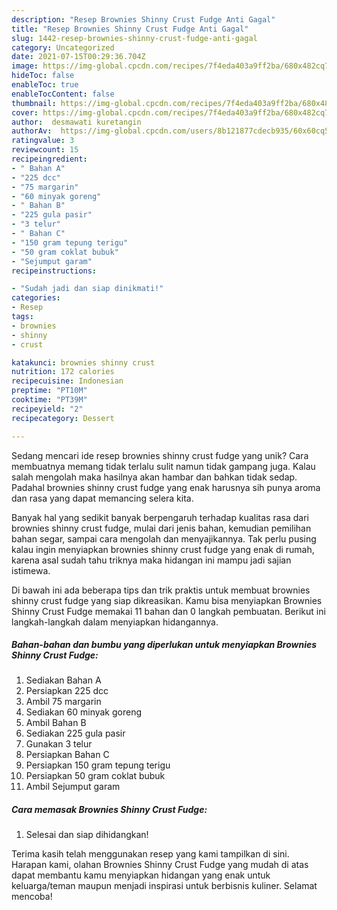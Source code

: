 ```yaml
---
description: "Resep Brownies Shinny Crust Fudge Anti Gagal"
title: "Resep Brownies Shinny Crust Fudge Anti Gagal"
slug: 1442-resep-brownies-shinny-crust-fudge-anti-gagal
category: Uncategorized
date: 2021-07-15T00:29:36.704Z
image: https://img-global.cpcdn.com/recipes/7f4eda403a9ff2ba/680x482cq70/brownies-shinny-crust-fudge-foto-resep-utama.jpg
hideToc: false
enableToc: true
enableTocContent: false
thumbnail: https://img-global.cpcdn.com/recipes/7f4eda403a9ff2ba/680x482cq70/brownies-shinny-crust-fudge-foto-resep-utama.jpg
cover: https://img-global.cpcdn.com/recipes/7f4eda403a9ff2ba/680x482cq70/brownies-shinny-crust-fudge-foto-resep-utama.jpg
author:  desmawati kuretangin
authorAv:  https://img-global.cpcdn.com/users/8b121877cdecb935/60x60cq50/avatar.jpg
ratingvalue: 3
reviewcount: 15
recipeingredient:
- " Bahan A"
- "225 dcc"
- "75 margarin"
- "60 minyak goreng"
- " Bahan B"
- "225 gula pasir"
- "3 telur"
- " Bahan C"
- "150 gram tepung terigu"
- "50 gram coklat bubuk"
- "Sejumput garam"
recipeinstructions:

- "Sudah jadi dan siap dinikmati!"
categories:
- Resep
tags:
- brownies
- shinny
- crust

katakunci: brownies shinny crust 
nutrition: 172 calories
recipecuisine: Indonesian
preptime: "PT10M"
cooktime: "PT39M"
recipeyield: "2"
recipecategory: Dessert

---
```



Sedang mencari ide resep brownies shinny crust fudge yang unik? Cara membuatnya memang tidak terlalu sulit namun tidak gampang juga. Kalau salah mengolah maka hasilnya akan hambar dan bahkan tidak sedap. Padahal brownies shinny crust fudge yang enak harusnya sih punya aroma dan rasa yang dapat memancing selera kita.


Banyak hal yang sedikit banyak berpengaruh terhadap kualitas rasa dari brownies shinny crust fudge, mulai dari jenis bahan, kemudian pemilihan bahan segar, sampai cara mengolah dan menyajikannya. Tak perlu pusing kalau ingin menyiapkan brownies shinny crust fudge yang enak di rumah, karena asal sudah tahu triknya maka hidangan ini mampu jadi sajian istimewa.




Di bawah ini ada beberapa tips dan trik praktis untuk membuat brownies shinny crust fudge yang siap dikreasikan. Kamu bisa menyiapkan Brownies Shinny Crust Fudge memakai 11 bahan dan 0 langkah pembuatan. Berikut ini langkah-langkah dalam menyiapkan hidangannya.

<!--inarticleads1-->

##### Bahan-bahan dan bumbu yang diperlukan untuk menyiapkan Brownies Shinny Crust Fudge:

1. Sediakan  Bahan A
1. Persiapkan 225 dcc
1. Ambil 75 margarin
1. Sediakan 60 minyak goreng
1. Ambil  Bahan B
1. Sediakan 225 gula pasir
1. Gunakan 3 telur
1. Persiapkan  Bahan C
1. Persiapkan 150 gram tepung terigu
1. Persiapkan 50 gram coklat bubuk
1. Ambil Sejumput garam




<!--inarticleads2-->

##### Cara memasak Brownies Shinny Crust Fudge:


1. Selesai dan siap dihidangkan!



Terima kasih telah menggunakan resep yang kami tampilkan di sini. Harapan kami, olahan Brownies Shinny Crust Fudge yang mudah di atas dapat membantu kamu menyiapkan hidangan yang enak untuk keluarga/teman maupun menjadi inspirasi untuk berbisnis kuliner. Selamat mencoba!
